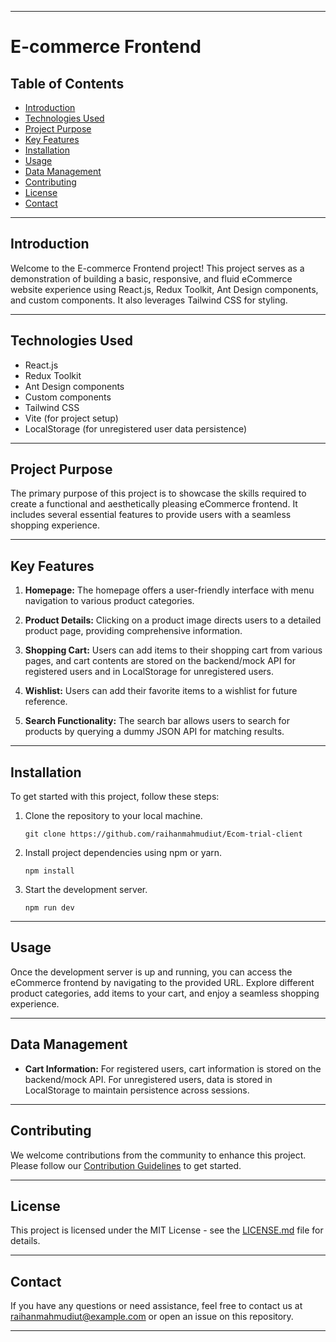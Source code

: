 

---

# E-commerce Frontend

## Table of Contents

- [Introduction](#introduction)
- [Technologies Used](#technologies-used)
- [Project Purpose](#project-purpose)
- [Key Features](#key-features)
- [Installation](#installation)
- [Usage](#usage)
- [Data Management](#data-management)
- [Contributing](#contributing)
- [License](#license)
- [Contact](#contact)

---

## Introduction

Welcome to the E-commerce Frontend project! This project serves as a demonstration of building a basic, responsive, and fluid eCommerce website experience using React.js, Redux Toolkit, Ant Design components, and custom components. It also leverages Tailwind CSS for styling.

---

## Technologies Used

- React.js
- Redux Toolkit
- Ant Design components
- Custom components
- Tailwind CSS
- Vite (for project setup)
- LocalStorage (for unregistered user data persistence)

---

## Project Purpose

The primary purpose of this project is to showcase the skills required to create a functional and aesthetically pleasing eCommerce frontend. It includes several essential features to provide users with a seamless shopping experience.

---

## Key Features

1. **Homepage:** The homepage offers a user-friendly interface with menu navigation to various product categories.

2. **Product Details:** Clicking on a product image directs users to a detailed product page, providing comprehensive information.

3. **Shopping Cart:** Users can add items to their shopping cart from various pages, and cart contents are stored on the backend/mock API for registered users and in LocalStorage for unregistered users.

4. **Wishlist:** Users can add their favorite items to a wishlist for future reference.

5. **Search Functionality:** The search bar allows users to search for products by querying a dummy JSON API for matching results.

---

## Installation

To get started with this project, follow these steps:

1. Clone the repository to your local machine.
   ```
   git clone https://github.com/raihanmahmudiut/Ecom-trial-client
   ```

2. Install project dependencies using npm or yarn.
   ```
   npm install
   ```

3. Start the development server.
   ```
   npm run dev
   ```

---

## Usage

Once the development server is up and running, you can access the eCommerce frontend by navigating to the provided URL. Explore different product categories, add items to your cart, and enjoy a seamless shopping experience.

---

## Data Management

- **Cart Information:** For registered users, cart information is stored on the backend/mock API. For unregistered users, data is stored in LocalStorage to maintain persistence across sessions.

---

## Contributing

We welcome contributions from the community to enhance this project. Please follow our [Contribution Guidelines](CONTRIBUTING.md) to get started.

---

## License

This project is licensed under the MIT License - see the [LICENSE.md](LICENSE.md) file for details.

---

## Contact

If you have any questions or need assistance, feel free to contact us at [raihanmahmudiut@example.com](mailto:raihanmahmudiut@example.com) or open an issue on this repository.

--- 

